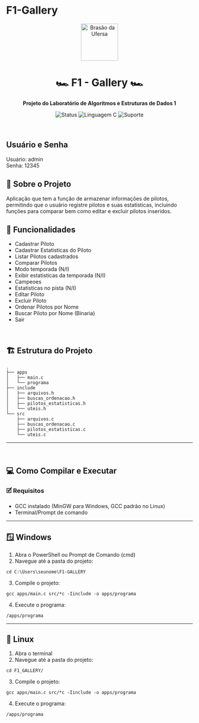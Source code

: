 # F1-Gallery
<p align="center">
  <img width="100px" src="https://assecom.ufersa.edu.br/wp-content/uploads/sites/24/2014/09/PNG-bras%C3%A3o-Ufersa.png" alt="Brasão da Ufersa" />
</p>

<h1 align="center"> 🏎️ F1 - Gallery 🏎️</h1>
<p align="center"><b>Projeto do Laboratório de Algoritmos e Estruturas de Dados 1</b></p>

<div align="center">

![Status](https://img.shields.io/badge/Status-Finalizando-green)
![Linguagem C](https://img.shields.io/badge/Linguagem-C-blue.svg?logo=c&logoColor=white)
![Suporte](https://img.shields.io/badge/Suporte-Windows%20%7C%20Linux-blue)

</div>

<br>

<h2> Usuário e Senha </h2>

Usuário: admin
<br>
Senha: 12345

<h2>📄 Sobre o Projeto</h2>
Aplicação que tem a função de armazenar informações de pilotos, permitindo que o usuário registre pilotos e suas estatísticas, incluindo funções para comparar bem como editar e excluir pilotos inseridos.

<br>

<h2>📝 Funcionalidades</h2>
  
- Cadastrar Piloto           
- Cadastrar Estatisticas do Piloto 
- Listar Pilotos cadastrados 
- Comparar Pilotos           
- Modo temporada (N/I)       
- Exibir estatisticas da temporada (N/I) 
- Campeoes                   
- Estatisticas no pista (N/I) 
- Editar Piloto              
- Excluir Piloto            
- Ordenar Pilotos por Nome  
- Buscar Piloto por Nome (Binaria) 
- Sair                       

<br>

## 🏗️ Estrutura do Projeto  
```shell
.
├── apps
│   ├── main.c
│   └── programa
├── include
│   ├── arquivos.h
│   ├── buscas_ordenacao.h
│   ├── pilotos_estatisticas.h
│   └── uteis.h
└── src
    ├── arquivos.c
    ├── buscas_ordenacao.c
    ├── pilotos_estatisticas.c
    └── uteis.c
```
---
<br>

## 💻 Como Compilar e Executar

### 🗹 Requisitos  
- GCC instalado (MinGW para Windows, GCC padrão no Linux)  
- Terminal/Prompt de comando

---

## 🪟 Windows
1. Abra o PowerShell ou Prompt de Comando (cmd)
2. Navegue até a pasta do projeto:
```
cd C:\Users\seunome\F1-GALLERY
```
3. Compile o projeto:
```
gcc apps/main.c src/*c -Iinclude -o apps/programa
```
4. Execute o programa:
```
/apps/programa
```
---

## 🐧 Linux
1. Abra o terminal
2. Navegue até a pasta do projeto:
```
cd F1_GALLERY/
```
3. Compile o projeto:
```
gcc apps/main.c src/*c -Iinclude -o apps/programa
```
4. Execute o programa:
```
/apps/programa
```
<br>


